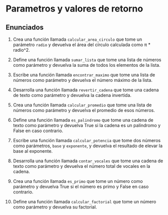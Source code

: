 # Parametros y valores de retorno

## Enunciados

1. Crea una función llamada `calcular_area_circulo` que tome un parámetro `radio` y devuelva el área del círculo calculada como π * radio^2.

2. Define una función llamada `sumar_lista` que tome una lista de números como parámetro y devuelva la suma de todos los elementos de la lista.

3. Escribe una función llamada `encontrar_maximo` que tome una lista de números como parámetro y devuelva el número máximo de la lista.

4. Desarrolla una función llamada `revertir_cadena` que tome una cadena de texto como parámetro y devuelva la cadena invertida.

5. Crea una función llamada `calcular_promedio` que tome una lista de números como parámetro y devuelva el promedio de esos números.

6. Define una función llamada `es_palindromo` que tome una cadena de texto como parámetro y devuelva True si la cadena es un palíndromo y False en caso contrario.

7. Escribe una función llamada `calcular_potencia` que tome dos números como parámetros, `base` y `exponente`, y devuelva el resultado de elevar la base al exponente.

8. Desarrolla una función llamada `contar_vocales` que tome una cadena de texto como parámetro y devuelva el número total de vocales en la cadena.

9. Crea una función llamada `es_primo` que tome un número como parámetro y devuelva True si el número es primo y False en caso contrario.

10. Define una función llamada `calcular_factorial` que tome un número como parámetro y devuelva su factorial.
